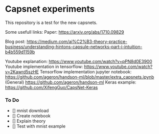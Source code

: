 # Capsnet experiments

This repository is a test for the new capsnets. 

Some usefull links: 
Paper: https://arxiv.org/abs/1710.09829

Blog post: https://medium.com/ai%C2%B3-theory-practice-business/understanding-hintons-capsule-networks-part-i-intuition-b4b559d1159b

Youtube explanation: https://www.youtube.com/watch?v=pPN8d0E3900 
Youtube implementation in tensorflow: https://www.youtube.com/watch?v=2Kawrd5szHE
Tensorflow implementation jupyter notebook: https://github.com/ageron/handson-ml/blob/master/extra_capsnets.ipynb
(General) https://github.com/ageron/handson-ml
Keras example: https://github.com/XifengGuo/CapsNet-Keras


### To Do
- [] mnist download
- [] Create notebook
- [] Explain theory
- [] Test with mnist example 

